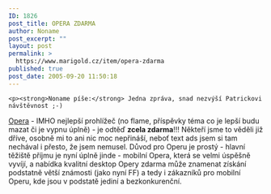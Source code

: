 ```yaml
---
ID: 1826
post_title: OPERA ZDARMA
author: Noname
post_excerpt: ""
layout: post
permalink: >
  https://www.marigold.cz/item/opera-zdarma
published: true
post_date: 2005-09-20 11:50:18
---
```

	<p><strong>Noname píše:</strong> Jedna zpráva, snad nezvýší Patrickovi návštěvnost ;-)
<a href="http://www.opera.com/">Opera</a> - IMHO nejlepší prohlížeč (no flame, příspěvky téma co je lepší budu mazat či je vypnu úplně) - je odtěď <strong>zcela zdarma</strong>!!! Někteří jsme to věděli již dříve, osobně mi to ani nic moc nepřináší, neboť text ads jsem si tam nechával i přesto, že jsem nemusel. Důvod pro Operu je prostý - hlavní těžiště příjmu je nyní úplně jinde - mobilní Opera, která se velmi úspěšně vyvíjí, a nabídka kvalitní desktop Opery zdarma může znamenat získání podstatně větší známosti (jako nyní FF) a tedy i zákazníků pro mobilní Operu, kde jsou v podstatě jediní a bezkonkurenční.</p>
